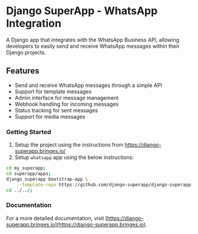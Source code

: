 # Django SuperApp - WhatsApp Integration

A Django app that integrates with the WhatsApp Business API, allowing developers to easily send and receive WhatsApp messages within their Django projects.

## Features

- Send and receive WhatsApp messages through a simple API
- Support for template messages
- Admin interface for message management
- Webhook handling for incoming messages
- Status tracking for sent messages
- Support for media messages

### Getting Started
1. Setup the project using the instructions from https://django-superapp.bringes.io/
2. Setup `whatsapp` app using the below instructions:
```bash
cd my_superapp;
cd superapp/apps;
django_superapp bootstrap-app \
    --template-repo https://github.com/django-superapp/django-superapp-whatsapp ./whatsapp;
cd ../../;
```

### Documentation
For a more detailed documentation, visit [https://django-superapp.bringes.io](https://django-superapp.bringes.io).
